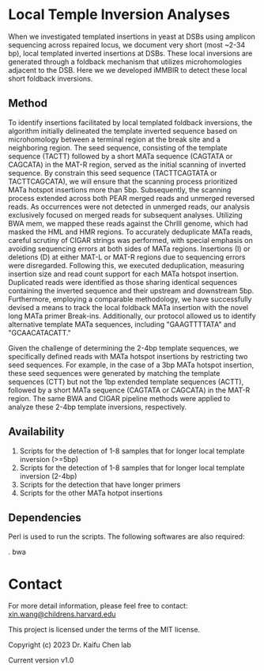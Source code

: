 
# Local Temple Inversion Analyses
When we investigated templated insertions in yeast at DSBs using amplicon sequencing across repaired locus, we document very short (most ~2-34 bp), local templated inverted insertions at DSBs. These local inversions are generated through a foldback mechanism that utilizes microhomologies adjacent to the DSB. Here we we developed iMMBIR to detect these local short foldback inversions. 

## Method
To identify insertions facilitated by local templated foldback inversions, the algorithm initially delineated the template inverted sequence based on microhomology between a terminal region at the break site and a neighboring region. The seed sequence, consisting of the template sequence (TACTT) followed by a short MATa sequence (CAGTATA or CAGCATA) in the MAT-R region, served as the initial scanning of inverted sequence. By constrain this seed sequence (TACTTCAGTATA or TACTTCAGCATA), we will ensure that the scanning process prioritized MATa hotspot insertions more than 5bp. Subsequently, the scanning process extended across both PEAR merged reads and unmerged reversed reads. As occurrences were not detected in unmerged reads, our analysis exclusively focused on merged reads for subsequent analyses. Utilizing BWA mem, we mapped these reads against the ChrIII genome, which had masked the HML and HMR regions. To accurately deduplicate MATa reads, careful scrutiny of CIGAR strings was performed, with special emphasis on avoiding sequencing errors at both sides of MATa regions. Insertions (I) or deletions (D) at either MAT-L or MAT-R regions due to sequencing errors were disregarded. Following this, we executed deduplication, measuring insertion size and read count support for each MATa hotspot insertion. Duplicated reads were identified as those sharing identical sequences containing the inverted sequence and their upstream and downstream 5bp. Furthermore, employing a comparable methodology, we have successfully devised a means to track the local foldback MATa insertion with the novel long MATa primer Break-ins. Additionally, our protocol allowed us to identify alternative template MATa sequences, including "GAAGTTTTATA" and "GCAACATACATT."

Given the challenge of determining the 2-4bp template sequences, we specifically defined reads with MATa hotspot insertions by restricting two seed sequences. For example, in the case of a 3bp MATa hotspot insertion, these seed sequences were generated by matching the template sequences (CTT) but not the 1bp extended template sequences (ACTT), followed by a short MATa sequence (CAGTATA or CAGCATA) in the MAT-R region. The same BWA and CIGAR pipeline methods were applied to analyze these 2-4bp template inversions, respectively.

##  Availability 
1. Scripts for the detection of 1-8 samples that for longer local template inversion (>=5bp)
2. Scripts for the detection of 1-8 samples that for longer local template inversion (2-4bp)
3. Scripts for the detection that have longer primers
4. Scripts for the other MATa hotpot insertions

## Dependencies

Perl is used to run the scripts. The following softwares are also required:

. bwa

# Contact


For more detail information, please feel free to contact: xin.wang@childrens.harvard.edu

This project is licensed under the terms of the MIT license.

Copyright (c) 2023 Dr. Kaifu Chen lab

Current version v1.0






